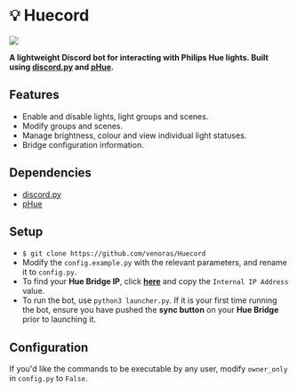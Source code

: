 # 💡 Huecord

<p align="left">
    <img src="https://img.shields.io/github/last-commit/venoras/Huecord">
</p>

**A lightweight Discord bot for interacting with Philips Hue lights. Built using [discord.py](https://github.com/Rapptz/discord.py) and [pHue](https://github.com/studioimaginaire/phue).**

## Features

- Enable and disable lights, light groups and scenes.
- Modify groups and scenes.
- Manage brightness, colour and view individual light statuses.
- Bridge configuration information.

## Dependencies

- [discord.py](https://github.com/Rapptz/discord.py)
- [pHue](https://github.com/studioimaginaire/phue)

## Setup

- `$ git clone https://github.com/venoras/Huecord`
- Modify the `config.example.py` with the relevant parameters, and rename it to `config.py`.
- To find your **Hue Bridge IP**, click **[here](https://discovery.meethue.com)** and copy the `Internal IP Address` value.
- To run the bot, use `python3 launcher.py`. If it is your first time running the bot, ensure you have pushed the **sync button** on your **Hue Bridge** prior to launching it.

## Configuration

If you'd like the commands to be executable by any user, modify `owner_only` in `config.py` to `False`.
